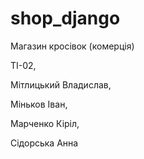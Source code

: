 # shop_django
Магазин кросівок 
(комерція)

ТІ-02,

Мітлицький Владислав, 

Міньков Іван, 

Марченко Кіріл, 

Сідорська Анна

